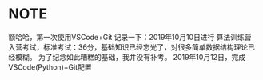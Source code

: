 # NOTE
额哈哈，第一次使用VSCode+Git
记录一下：2019年10月10日进行 算法训练营 入营考试，标准考试：36分，基础知识已经忘光了，对很多简单数据结构理论已经模糊。
为了纪念如此糟糕的基础，我并没有补考。
2019年10月12日，完成VSCode(Python)+Git配置
  


